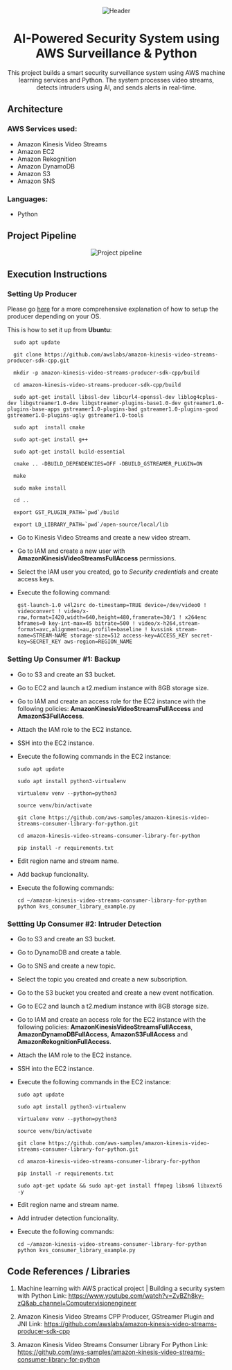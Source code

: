 <p align="center">
    <img src="https://www.coventry.ac.uk/globalassets/media/global/08-new-research-section/iftc/cemr-banner-picture-855-230-businessman-on-blurred-background-using-antivirus-to-block-a-cyber-attack-3d-rendering.jpg" alt="Header">
</p>

<h1 align="center"> AI-Powered Security System using AWS Surveillance & Python </h1>

<p align="center">This project builds a smart security surveillance system using AWS machine learning services and Python. The system processes video streams, detects intruders using AI, and sends alerts in real-time.</p> 

## Architecture
### AWS Services used: 
- Amazon Kinesis Video Streams
- Amazon EC2 
- Amazon Rekognition
- Amazon DynamoDB
- Amazon S3 
- Amazon SNS

### Languages:
- Python 

## Project Pipeline

<p align="center">
    <img src="https://github.com/tlklein/intruder-detection-python-aws-surveillance/blob/f93fc607e38af8e05079e4a81ea25ef3a2487d25/pipeline.jpg" alt="Project pipeline">
</p>

## Execution Instructions 

### Setting Up Producer

Please go [here](https://github.com/awslabs/amazon-kinesis-video-streams-producer-sdk-cpp) for a more comprehensive explanation of how to setup the producer depending on your OS.

This is how to set it up from **Ubuntu**:

      sudo apt update

      git clone https://github.com/awslabs/amazon-kinesis-video-streams-producer-sdk-cpp.git

      mkdir -p amazon-kinesis-video-streams-producer-sdk-cpp/build

      cd amazon-kinesis-video-streams-producer-sdk-cpp/build

      sudo apt-get install libssl-dev libcurl4-openssl-dev liblog4cplus-dev libgstreamer1.0-dev libgstreamer-plugins-base1.0-dev gstreamer1.0-plugins-base-apps gstreamer1.0-plugins-bad gstreamer1.0-plugins-good gstreamer1.0-plugins-ugly gstreamer1.0-tools

      sudo apt  install cmake

      sudo apt-get install g++

      sudo apt-get install build-essential
  
      cmake .. -DBUILD_DEPENDENCIES=OFF -DBUILD_GSTREAMER_PLUGIN=ON

      make

      sudo make install

      cd ..

      export GST_PLUGIN_PATH=`pwd`/build

      export LD_LIBRARY_PATH=`pwd`/open-source/local/lib

- Go to Kinesis Video Streams and create a new video stream.
- Go to IAM and create a new user with **AmazonKinesisVideoStreamsFullAccess** permissions.
- Select the IAM user you created, go to _Security credentials_ and create access keys.
- Execute the following command:

      gst-launch-1.0 v4l2src do-timestamp=TRUE device=/dev/video0 ! videoconvert ! video/x-raw,format=I420,width=640,height=480,framerate=30/1 ! x264enc  bframes=0 key-int-max=45 bitrate=500 ! video/x-h264,stream-format=avc,alignment=au,profile=baseline ! kvssink stream-name=STREAM-NAME storage-size=512 access-key=ACCESS_KEY secret-key=SECRET_KEY aws-region=REGION_NAME


### Setting Up Consumer #1: Backup

- Go to S3 and create an S3 bucket.
- Go to EC2 and launch a t2.medium instance with 8GB storage size.
- Go to IAM and create an access role for the EC2 instance with the following policies: **AmazonKinesisVideoStreamsFullAccess** and **AmazonS3FullAccess**.
- Attach the IAM role to the EC2 instance.
- SSH into the EC2 instance.
- Execute the following commands in the EC2 instance:

      sudo apt update
  
      sudo apt install python3-virtualenv

      virtualenv venv --python=python3
  
      source venv/bin/activate
  
      git clone https://github.com/aws-samples/amazon-kinesis-video-streams-consumer-library-for-python.git

      cd amazon-kinesis-video-streams-consumer-library-for-python
  
      pip install -r requirements.txt

- Edit region name and stream name.
- Add backup funcionality.
- Execute the following commands:

      cd ~/amazon-kinesis-video-streams-consumer-library-for-python
      python kvs_consumer_library_example.py

### Settting Up Consumer #2: Intruder Detection

- Go to S3 and create an S3 bucket.
- Go to DynamoDB and create a table.
- Go to SNS and create a new topic.
- Select the topic you created and create a new subscription.
- Go to the S3 bucket you created and create a new event notification.
- Go to EC2 and launch a t2.medium instance with 8GB storage size.
- Go to IAM and create an access role for the EC2 instance with the following policies: **AmazonKinesisVideoStreamsFullAccess**, **AmazonDynamoDBFullAccess**, **AmazonS3FullAccess** and **AmazonRekognitionFullAccess**.
- Attach the IAM role to the EC2 instance.
- SSH into the EC2 instance.
- Execute the following commands in the EC2 instance:

      sudo apt update
  
      sudo apt install python3-virtualenv

      virtualenv venv --python=python3
  
      source venv/bin/activate
  
      git clone https://github.com/aws-samples/amazon-kinesis-video-streams-consumer-library-for-python.git

      cd amazon-kinesis-video-streams-consumer-library-for-python
  
      pip install -r requirements.txt

      sudo apt-get update && sudo apt-get install ffmpeg libsm6 libxext6  -y

- Edit region name and stream name.
- Add intruder detection funcionality.
- Execute the following commands:

      cd ~/amazon-kinesis-video-streams-consumer-library-for-python
      python kvs_consumer_library_example.py

## Code References / Libraries
1. Machine learning with AWS practical project | Building a security system with Python
Link: https://www.youtube.com/watch?v=ZvBZh8ky-zQ&ab_channel=Computervisionengineer

2. Amazon Kinesis Video Streams CPP Producer, GStreamer Plugin and JNI
Link: https://github.com/awslabs/amazon-kinesis-video-streams-producer-sdk-cpp 

3. Amazon Kinesis Video Streams Consumer Library For Python
Link: https://github.com/aws-samples/amazon-kinesis-video-streams-consumer-library-for-python
